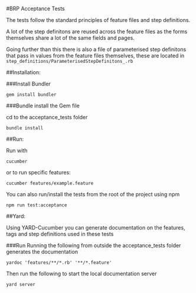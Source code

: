 #BRP Acceptance Tests

The tests follow the standard principles of feature files and step definitions.

A lot of the step definitons are reused across the feature files as the forms themselves share a lot of the same fields and pages.

Going further than this there is also a file of parameterised step definitons that pass in values from the feature files themselves, these are located in `step_definitions/ParameterisedStepDefinitons_.rb`

##Installation:

###Install Bundler

```
gem install bundler
```

###Bundle install the Gem file

cd to the acceptance_tests folder

```
bundle install
```

##Run:

Run with
```
cucumber
```
or to run specific features:
```
cucumber features/example.feature
```

You can also run/install the tests from the root of the project using npm
```
npm run test:acceptance
```

##Yard:

Using YARD-Cucumber you can generate documentation on the features, tags and step definitions used in these tests

###Run
Running the following from outside the acceptance_tests folder generates the documentation
```
yardoc 'features/**/*.rb' '**/*.feature'
```
Then run the following to start the local documentation server
```
yard server
```